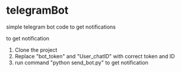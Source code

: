 # telegramBot
simple telegram bot code to get notifications

to get notification

1. Clone the project
2. Replace "bot_token" and "User_chatID" with correct token and ID
3. run command "python send_bot.py" to get notification
